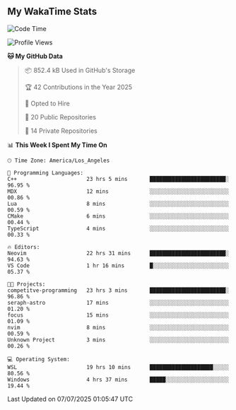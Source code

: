 ## My WakaTime Stats
<!--START_SECTION:waka-->
![Code Time](http://img.shields.io/badge/Code%20Time-411%20hrs%2012%20mins-blue)

![Profile Views](http://img.shields.io/badge/Profile%20Views-0-blue)

**🐱 My GitHub Data** 

> 📦 852.4 kB Used in GitHub's Storage 
 > 
> 🏆 42 Contributions in the Year 2025
 > 
> 💼 Opted to Hire
 > 
> 📜 20 Public Repositories 
 > 
> 🔑 14 Private Repositories 
 > 
📊 **This Week I Spent My Time On** 

```text
🕑︎ Time Zone: America/Los_Angeles

💬 Programming Languages: 
C++                      23 hrs 5 mins       ████████████████████████░   96.95 % 
MDX                      12 mins             ░░░░░░░░░░░░░░░░░░░░░░░░░   00.86 % 
Lua                      8 mins              ░░░░░░░░░░░░░░░░░░░░░░░░░   00.59 % 
CMake                    6 mins              ░░░░░░░░░░░░░░░░░░░░░░░░░   00.44 % 
TypeScript               4 mins              ░░░░░░░░░░░░░░░░░░░░░░░░░   00.33 % 

🔥 Editors: 
Neovim                   22 hrs 31 mins      ████████████████████████░   94.63 % 
VS Code                  1 hr 16 mins        █░░░░░░░░░░░░░░░░░░░░░░░░   05.37 % 

🐱‍💻 Projects: 
competitve-programming   23 hrs 3 mins       ████████████████████████░   96.86 % 
seraph-astro             17 mins             ░░░░░░░░░░░░░░░░░░░░░░░░░   01.20 % 
focus                    15 mins             ░░░░░░░░░░░░░░░░░░░░░░░░░   01.09 % 
nvim                     8 mins              ░░░░░░░░░░░░░░░░░░░░░░░░░   00.59 % 
Unknown Project          3 mins              ░░░░░░░░░░░░░░░░░░░░░░░░░   00.26 % 

💻 Operating System: 
WSL                      19 hrs 10 mins      ████████████████████░░░░░   80.56 % 
Windows                  4 hrs 37 mins       █████░░░░░░░░░░░░░░░░░░░░   19.44 % 
```


 Last Updated on 07/07/2025 01:05:47 UTC
<!--END_SECTION:waka-->
